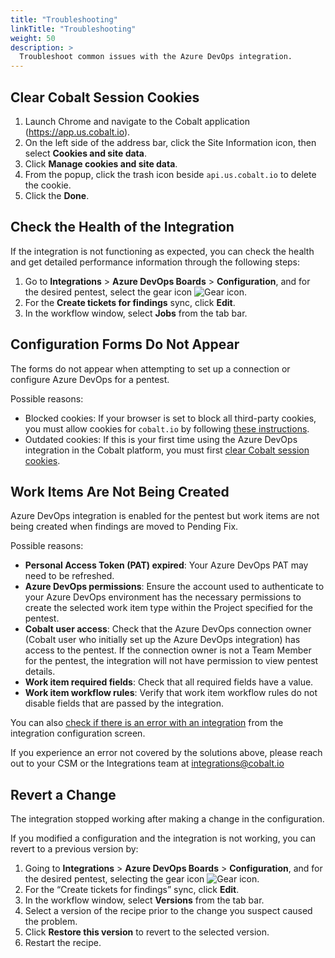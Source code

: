 ```yaml
---
title: "Troubleshooting"
linkTitle: "Troubleshooting"
weight: 50
description: >
  Troubleshoot common issues with the Azure DevOps integration.
---
```


## Clear Cobalt Session Cookies

1. Launch Chrome and navigate to the Cobalt application (https://app.us.cobalt.io).
2. On the left side of the address bar, click the Site Information icon, then select **Cookies and site data**.
3. Click **Manage cookies and site data**.
4. From the popup, click the trash icon beside `api.us.cobalt.io` to delete the cookie.
5. Click the **Done**.

## Check the Health of the Integration

If the integration is not functioning as expected, you can check the health and get detailed performance information through the following steps:  

1. Go to **Integrations** > **Azure DevOps Boards** > **Configuration**, and for the desired pentest, select the gear icon ![Gear icon](/icons/Gear.png "Gear icon").
2. For the **Create tickets for findings** sync, click **Edit**.
3. In the workflow window, select **Jobs** from the tab bar.

## Configuration Forms Do Not Appear

The forms do not appear when attempting to set up a connection or configure Azure DevOps for a pentest.

Possible reasons:
- Blocked cookies: If your browser is set to block all third-party cookies, you must allow cookies for `cobalt.io` by following [these instructions](https://support.google.com/chrome/answer/95647?sjid=8733712878597538106-NA#zippy=%2Callow-or-block-third-party-cookies%2Callow-third-party-cookies-for-a-specific-site). 
- Outdated cookies: If this is your first time using the Azure DevOps integration in the Cobalt platform, you must first [clear Cobalt session cookies](/integrations/azure-devops/troubleshoot-azure-devops-integration/#clear-cobalt-session-cookies).

## Work Items Are Not Being Created

Azure DevOps integration is enabled for the pentest but work items are not being created when findings are moved to Pending Fix.

Possible reasons:  
- **Personal Access Token (PAT) expired**: Your Azure DevOps PAT may need to be refreshed.  
- **Azure DevOps permissions**: Ensure the account used to authenticate to your Azure DevOps environment has the necessary permissions to create the selected work item type within the Project specified for the pentest.  
- **Cobalt user access**: Check that the Azure DevOps connection owner (Cobalt user who initially set up the Azure DevOps integration) has access to the pentest. If the connection owner is not a Team Member for the pentest, the integration will not have permission to view pentest details. 
- **Work item required fields**: Check that all required fields have a value.
- **Work item workflow rules**: Verify that work item workflow rules do not disable fields that are passed by the integration. 

You can also [check if there is an error with an integration](/integrations/azure-devops/troubleshoot-azure-devops-integration/#check-thehealth-of-the-integration) from the integration configuration screen.

If you experience an error not covered by the solutions above, please reach out to your CSM or the Integrations team at [integrations@cobalt.io](mailto:integrations@cobalt.io)

## Revert a Change

The integration stopped working after making a change in the configuration.

If you modified a configuration and the integration is not working, you can revert to a previous version by:
1. Going to **Integrations** > **Azure DevOps Boards** > **Configuration**, and for the desired pentest, selecting the gear icon ![Gear icon](/icons/Gear.png "Gear icon").
2. For the “Create tickets for findings” sync, click **Edit**.
3. In the workflow window, select **Versions** from the tab bar.
4. Select a version of the recipe prior to the change you suspect caused the problem.
5. Click **Restore this version** to revert to the selected version.
6. Restart the recipe.
